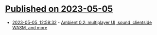 # [Published on 2023-05-05](index.md)

* [2023-05-05, 12:59:32](https://lobste.rs/s/uviyja/ambient_0_2_multiplayer_ui_sound) - [Ambient 0.2: multiplayer UI, sound, clientside WASM, and more](https://www.ambient.run/post/ambient-0-2)
